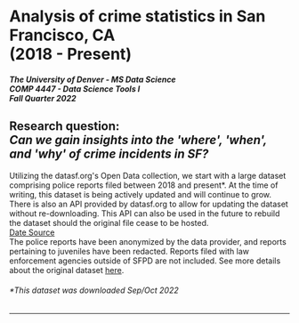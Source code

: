 # Analysis of crime statistics in San Francisco, CA <br>(2018 - Present)
##### The University of Denver - MS Data Science <br>COMP 4447 - Data Science Tools I <br>Fall Quarter 2022

**Research question:**<br/>
*Can we gain insights into the 'where', 'when', and 'why' of crime incidents in SF?*
----
Utilizing the datasf.org's Open Data collection, we start with a large dataset comprising police reports filed between 2018 and present*.  At the time of writing, this dataset is being actively updated and will continue to grow.  There is also an API provided by datasf.org to allow for updating the dataset without re-downloading.  This API can also be used in the future to rebuild the dataset should the original file cease to be hosted.<br/>
[Date Source](https://data.sfgov.org/Public-Safety/Police-Department-Incident-Reports-2018-to-Present/wg3w-h783)<br/>
The police reports have been anonymized by the data provider, and reports pertaining to juveniles have been redacted.  Reports filed with law enforcement agencies outside of SFPD are not included.  See more details about the original dataset [here](https://datasf.gitbook.io/datasf-dataset-explainers/sfpd-incident-report-2018-to-present).
###### \*This dataset was downloaded Sep/Oct 2022
----
